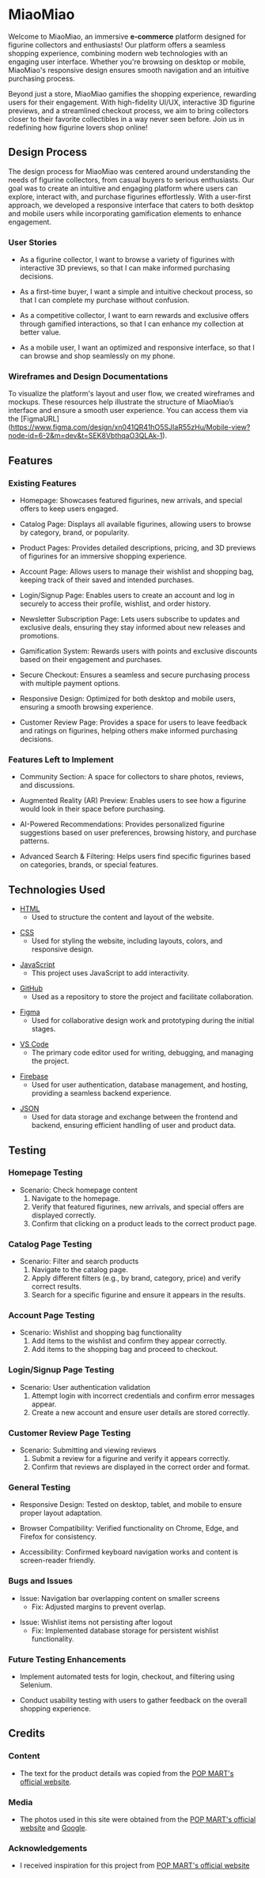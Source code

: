 # MiaoMiao 

Welcome to MiaoMiao, an immersive **e-commerce** platform designed for figurine collectors and enthusiasts! Our platform offers a seamless shopping experience, combining modern web technologies with an engaging user interface. Whether you're browsing on desktop or mobile, MiaoMiao's responsive design ensures smooth navigation and an intuitive purchasing process.

Beyond just a store, MiaoMiao gamifies the shopping experience, rewarding users for their engagement. With high-fidelity UI/UX, interactive 3D figurine previews, and a streamlined checkout process, we aim to bring collectors closer to their favorite collectibles in a way never seen before. Join us in redefining how figurine lovers shop online!

## Design Process
The design process for MiaoMiao was centered around understanding the needs of figurine collectors, from casual buyers to serious enthusiasts. Our goal was to create an intuitive and engaging platform where users can explore, interact with, and purchase figurines effortlessly. With a user-first approach, we developed a responsive interface that caters to both desktop and mobile users while incorporating gamification elements to enhance engagement.

### User Stories
- As a figurine collector, I want to browse a variety of figurines with interactive 3D previews, so that I can make informed purchasing decisions. 
* As a first-time buyer, I want a simple and intuitive checkout process, so that I can complete my purchase without confusion.
+ As a competitive collector, I want to earn rewards and exclusive offers through gamified interactions, so that I can enhance my collection at better value. 
- As a mobile user, I want an optimized and responsive interface, so that I can browse and shop seamlessly on my phone. 

### Wireframes and Design Documentations 
To visualize the platform's layout and user flow, we created wireframes and mockups. These resources help illustrate the structure of MiaoMiao’s interface and ensure a smooth user experience. You can access them via the [FigmaURL] (https://www.figma.com/design/xn041QR41hO5SJIaR55zHu/Mobile-view?node-id=6-2&m=dev&t=SEK8VbthqaO3QLAk-1). 

## Features
### Existing Features
+ Homepage: Showcases featured figurines, new arrivals, and special offers to keep users engaged.
- Catalog Page: Displays all available figurines, allowing users to browse by category, brand, or popularity.
* Product Pages: Provides detailed descriptions, pricing, and 3D previews of figurines for an immersive shopping experience.
+ Account Page: Allows users to manage their wishlist and shopping bag, keeping track of their saved and intended purchases.
- Login/Signup Page: Enables users to create an account and log in securely to access their profile, wishlist, and order history.
* Newsletter Subscription Page: Lets users subscribe to updates and exclusive deals, ensuring they stay informed about new releases and promotions.
+ Gamification System: Rewards users with points and exclusive discounts based on their engagement and purchases.
- Secure Checkout: Ensures a seamless and secure purchasing process with multiple payment options.
* Responsive Design: Optimized for both desktop and mobile users, ensuring a smooth browsing experience.
+ Customer Review Page: Provides a space for users to leave feedback and ratings on figurines, helping others make informed purchasing decisions. 

### Features Left to Implement
+ Community Section: A space for collectors to share photos, reviews, and discussions.
- Augmented Reality (AR) Preview: Enables users to see how a figurine would look in their space before purchasing.
* AI-Powered Recommendations: Provides personalized figurine suggestions based on user preferences, browsing history, and purchase patterns. 
+ Advanced Search & Filtering: Helps users find specific figurines based on categories, brands, or special features.

## Technologies Used
+ [HTML](https://developer.mozilla.org/en-US/docs/Glossary/HTML5)
    - Used to structure the content and layout of the website. 
- [CSS](https://developer.mozilla.org/en-US/docs/Web/CSS)
    - Used for styling the website, including layouts, colors, and responsive design. 
* [JavaScript](https://developer.mozilla.org/en-US/docs/Web/JavaScript)
    - This project uses JavaScript to add interactivity. 
+ [GitHub](https://github.com/)
    - Used as a repository to store the project and facilitate collaboration. 
- [Figma](https://www.figma.com/)
    - Used for collaborative design work and prototyping during the initial stages. 
* [VS Code](https://code.visualstudio.com/)
    - The primary code editor used for writing, debugging, and managing the project. 
+ [Firebase](https://firebase.google.com/?hl=zh-cn)
    - Used for user authentication, database management, and hosting, providing a seamless backend experience. 
- [JSON](https://www.json.org/json-en.html)
    - Used for data storage and exchange between the frontend and backend, ensuring efficient handling of user and product data. 

## Testing
### Homepage Testing 
- Scenario: Check homepage content
    1. Navigate to the homepage.
    2. Verify that featured figurines, new arrivals, and special offers are displayed correctly.
    3. Confirm that clicking on a product leads to the correct product page. 
### Catalog Page Testing
* Scenario: Filter and search products
    1. Navigate to the catalog page.
    2. Apply different filters (e.g., by brand, category, price) and verify correct results.
    3. Search for a specific figurine and ensure it appears in the results.

### Account Page Testing
+ Scenario: Wishlist and shopping bag functionality
    1. Add items to the wishlist and confirm they appear correctly.
    2. Add items to the shopping bag and proceed to checkout.

### Login/Signup Page Testing
- Scenario: User authentication validation
    1. Attempt login with incorrect credentials and confirm error messages appear.
    2. Create a new account and ensure user details are stored correctly.

### Customer Review Page Testing
* Scenario: Submitting and viewing reviews
    1. Submit a review for a figurine and verify it appears correctly.
    2. Confirm that reviews are displayed in the correct order and format.

### General Testing
+ Responsive Design: Tested on desktop, tablet, and mobile to ensure proper layout adaptation.
- Browser Compatibility: Verified functionality on Chrome, Edge, and Firefox for consistency.
* Accessibility: Confirmed keyboard navigation works and content is screen-reader friendly.

### Bugs and Issues
+ Issue: Navigation bar overlapping content on smaller screens
    - Fix: Adjusted margins to prevent overlap.
* Issue: Wishlist items not persisting after logout
    + Fix: Implemented database storage for persistent wishlist functionality.

### Future Testing Enhancements
- Implement automated tests for login, checkout, and filtering using Selenium.
* Conduct usability testing with users to gather feedback on the overall shopping experience.

## Credits
### Content 
+ The text for the product details was copied from the [POP MART's official website](https://www.popmart.com/sg?gad_source=1&gclid=CjwKCAiAnpy9BhAkEiwA-P8N4muPOtNmhLMDD6RGegnhCkZInb9oGIqI1VZS0gDRN9yrVu89KJcIdhoCjlUQAvD_BwE). 

### Media 
+ The photos used in this site were obtained from the [POP MART's official website](https://www.popmart.com/sg?gad_source=1&gclid=CjwKCAiAnpy9BhAkEiwA-P8N4muPOtNmhLMDD6RGegnhCkZInb9oGIqI1VZS0gDRN9yrVu89KJcIdhoCjlUQAvD_BwE) and [Google](https://www.google.com/).

### Acknowledgements 
+ I received inspiration for this project from [POP MART's official website](https://eu.jellycat.com/)